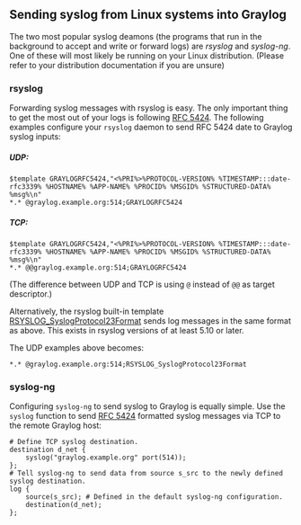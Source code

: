 ## Sending syslog from Linux systems into Graylog

The two most popular syslog deamons (the programs that run in the background to accept and write or forward logs) are *rsyslog* and *syslog-ng*. One of these will most likely be running on your Linux distribution. (Please refer to your distribution documentation if you are unsure)

### rsyslog

Forwarding syslog messages with rsyslog is easy. The only important thing to get the most out of your logs is following
[RFC 5424](http://www.ietf.org/rfc/rfc5424.txt). The following examples configure your `rsyslog` daemon to send
RFC 5424 date to Graylog syslog inputs:

##### UDP:

    $template GRAYLOGRFC5424,"<%PRI%>%PROTOCOL-VERSION% %TIMESTAMP:::date-rfc3339% %HOSTNAME% %APP-NAME% %PROCID% %MSGID% %STRUCTURED-DATA% %msg%\n"
    *.* @graylog.example.org:514;GRAYLOGRFC5424

##### TCP:

    $template GRAYLOGRFC5424,"<%PRI%>%PROTOCOL-VERSION% %TIMESTAMP:::date-rfc3339% %HOSTNAME% %APP-NAME% %PROCID% %MSGID% %STRUCTURED-DATA% %msg%\n"
    *.* @@graylog.example.org:514;GRAYLOGRFC5424

(The difference between UDP and TCP is using `@` instead of `@@` as target descriptor.)

Alternatively, the rsyslog built-in template [RSYSLOG_SyslogProtocol23Format](http://www.rsyslog.com/doc/v5-stable/configuration/templates.html#string-based-templates>) sends log messages in the same format as above. This exists in rsyslog versions of at least 5.10 or later.

The UDP examples above becomes:

    *.* @graylog.example.org:514;RSYSLOG_SyslogProtocol23Format

### syslog-ng

Configuring `syslog-ng` to send syslog to Graylog is equally simple. Use the `syslog` function to send
[RFC 5424](http://www.ietf.org/rfc/rfc5424.txt) formatted syslog messages via TCP to the remote Graylog host:

    # Define TCP syslog destination.
    destination d_net {
        syslog("graylog.example.org" port(514));
    };
    # Tell syslog-ng to send data from source s_src to the newly defined syslog destination.
    log {
        source(s_src); # Defined in the default syslog-ng configuration.
        destination(d_net);
    };
